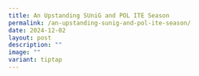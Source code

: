 ```yaml
---
title: An Upstanding SUniG and POL ITE Season
permalink: /an-upstanding-sunig-and-pol-ite-season/
date: 2024-12-02
layout: post
description: ""
image: ""
variant: tiptap
---
```

